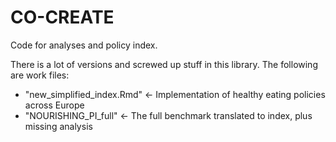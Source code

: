 # CO-CREATE
Code for analyses and policy index.


There is a lot of versions and screwed up stuff in this library. The following are work files:
* "new_simplified_index.Rmd" <- Implementation of healthy eating policies across Europe
* "NOURISHING_PI_full" <- The full benchmark translated to index, plus missing analysis

